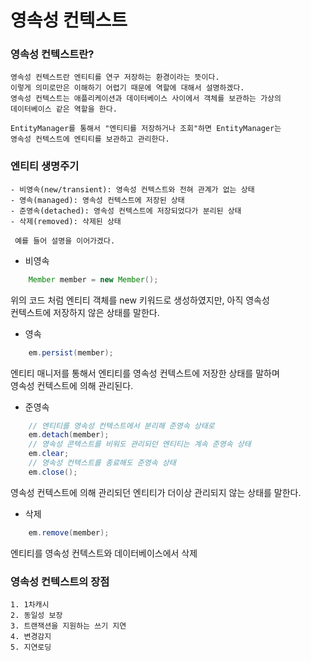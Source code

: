 # 영속성 컨텍스트 

### 영속성 컨텍스트란?  
```
영속성 컨텍스트란 엔티티를 연구 저장하는 환경이라는 뜻이다.  
이렇게 의미로만은 이해하기 어렵기 때문에 역할에 대해서 설명하겠다.  
영속성 컨텍스트는 애플리케이션과 데이터베이스 사이에서 객체를 보관하는 가상의  
데이터베이스 같은 역할을 한다.  

EntityManager를 통해서 "엔티티를 저장하거나 조회"하면 EntityManager는
영속성 컨텍스트에 엔티티를 보관하고 관리한다.
```

### 엔티티 생명주기  

```
- 비영속(new/transient): 영속성 컨텍스트와 전혀 관계가 없는 상태  
- 영속(managed): 영속성 컨텍스트에 저장된 상태  
- 준영속(detached): 영속성 컨텍스트에 저장되었다가 분리된 상태  
- 삭제(removed): 삭제된 상태  

 예를 들어 설명을 이어가겠다.    
```
- 비영속  
```java 
    Member member = new Member();
```
위의 코드 처럼 엔티티 객체를 new 키워드로 생성하였지만, 아직 영속성  
컨텍스트에 저장하지 않은 상태를 말한다.  

- 영속  
```java
    em.persist(member);
```
엔티티 매니저를 통해서 엔티티를 영속성 컨텍스트에 저장한 상태를 말하며  
영속성 컨텍스트에 의해 관리된다.  

- 준영속  
```java
    // 엔티티를 영속성 컨텍스트에서 분리해 준영속 상태로  
    em.detach(member);  
    // 영속성 콘텍스트를 비워도 관리되던 엔티티는 계속 준영속 상태  
    em.clear;  
    // 영속성 컨텍스트를 종료해도 준영속 상태
    em.close();
```
영속성 컨텍스트에 의해 관리되던 엔티티가 더이상 관리되지 않는 상태를 말한다.    

- 삭제  
```java
    em.remove(member);
```
엔티티를 영속성 컨텍스트와 데이터베이스에서 삭제  

### 영속성 컨텍스트의 장점
```
1. 1차캐시  
2. 동일성 보장   
3. 트랜잭션을 지원하는 쓰기 지연  
4. 변경감지  
5. 지연로딩  
```



